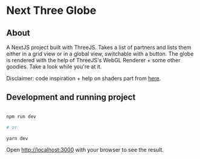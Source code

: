 # Next Three Globe

## About

A NextJS project built with ThreeJS. Takes a list of partners and lists them either in a grid view or in a global view, switchable with a button. The globe is rendered with the help of ThreeJS's WebGL Renderer + some other goodies. Take a look while you're at it.

Disclaimer: code inspiration + help on shaders part from [here](https://discourse.threejs.org/t/globe-with-markers-and-label-thoughts-ideas-approaches-solutions/34995).

## Development and running project

```bash

npm run dev

# or

yarn dev

```

Open [http://localhost:3000](http://localhost:3000) with your browser to see the result.
